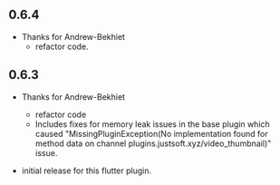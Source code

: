## 0.6.4
* Thanks for Andrew-Bekhiet
  - refactor code.

## 0.6.3
* Thanks for Andrew-Bekhiet
  - refactor code
  - Includes fixes for memory leak issues in the base plugin which caused "MissingPluginException(No implementation found for method data on channel plugins.justsoft.xyz/video_thumbnail)" issue.

* initial release for this flutter plugin.

